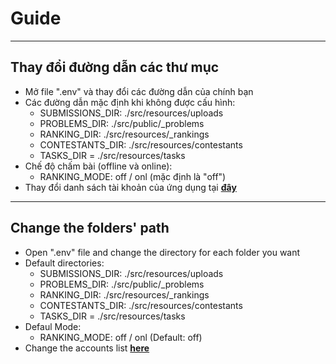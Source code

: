 # Guide

---

## Thay đổi đường dẫn các thư mục

- Mở file ".env" và thay đổi các đường dẫn của chính bạn
- Các đường dẫn mặc định khi không được cấu hình:
    - SUBMISSIONS_DIR: ./src/resources/uploads
    - PROBLEMS_DIR: ./src/public/\_problems
    - RANKING_DIR: ./src/resources/\_rankings
    - CONTESTANTS_DIR: ./src/resources/contestants
    - TASKS_DIR = ./src/resources/tasks
- Chế độ chấm bài (offline và online):
    - RANKING_MODE: off / onl (mặc định là "off")
- Thay đổi danh sách tài khoản của ứng dụng tại [**đây**](../src/db/accounts.json)

---

## Change the folders' path

- Open ".env" file and change the directory for each folder you want
- Default directories:
    - SUBMISSIONS_DIR: ./src/resources/uploads
    - PROBLEMS_DIR: ./src/public/\_problems
    - RANKING_DIR: ./src/resources/\_rankings
    - CONTESTANTS_DIR: ./src/resources/contestants
    - TASKS_DIR = ./src/resources/tasks
- Defaul Mode:
    - RANKING_MODE: off / onl (Default: off)
- Change the accounts list [**here**](../src/db/accounts.json)
